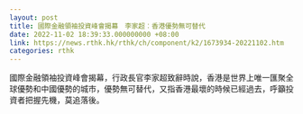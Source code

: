```yaml
---
layout: post
title: 國際金融領袖投資峰會揭幕　李家超︰香港優勢無可替代
date: 2022-11-02 18:39:33.000000000 +08:00
link: https://news.rthk.hk/rthk/ch/component/k2/1673934-20221102.htm
categories: rthk
---
```


國際金融領袖投資峰會揭幕，行政長官李家超致辭時說，香港是世界上唯一匯聚全球優勢和中國優勢的城市，優勢無可替代，又指香港最壞的時候已經過去，呼籲投資者把握先機，莫追落後。

